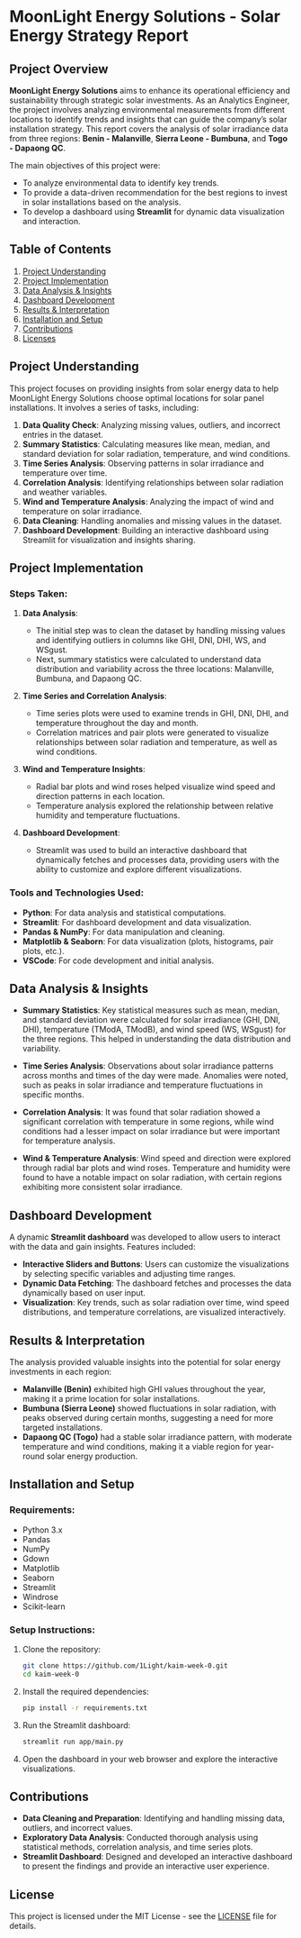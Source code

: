 # MoonLight Energy Solutions - Solar Energy Strategy Report

## Project Overview

**MoonLight Energy Solutions** aims to enhance its operational efficiency and sustainability through strategic solar investments. As an Analytics Engineer, the project involves analyzing environmental measurements from different locations to identify trends and insights that can guide the company’s solar installation strategy. This report covers the analysis of solar irradiance data from three regions: **Benin - Malanville**, **Sierra Leone - Bumbuna**, and **Togo - Dapaong QC**.

The main objectives of this project were:
- To analyze environmental data to identify key trends.
- To provide a data-driven recommendation for the best regions to invest in solar installations based on the analysis.
- To develop a dashboard using **Streamlit** for dynamic data visualization and interaction.

## Table of Contents

1. [Project Understanding](#project-understanding)
2. [Project Implementation](#project-implementation)
3. [Data Analysis & Insights](#data-analysis--insights)
4. [Dashboard Development](#dashboard-development)
5. [Results & Interpretation](#results--interpretation)
6. [Installation and Setup](#installation-and-setup)
7. [Contributions](#contributions)
8. [Licenses](#licenses)

## Project Understanding

This project focuses on providing insights from solar energy data to help MoonLight Energy Solutions choose optimal locations for solar panel installations. It involves a series of tasks, including:

1. **Data Quality Check**: Analyzing missing values, outliers, and incorrect entries in the dataset.
2. **Summary Statistics**: Calculating measures like mean, median, and standard deviation for solar radiation, temperature, and wind conditions.
3. **Time Series Analysis**: Observing patterns in solar irradiance and temperature over time.
4. **Correlation Analysis**: Identifying relationships between solar radiation and weather variables.
5. **Wind and Temperature Analysis**: Analyzing the impact of wind and temperature on solar irradiance.
6. **Data Cleaning**: Handling anomalies and missing values in the dataset.
7. **Dashboard Development**: Building an interactive dashboard using Streamlit for visualization and insights sharing.

## Project Implementation

### Steps Taken:

1. **Data Analysis**: 
   - The initial step was to clean the dataset by handling missing values and identifying outliers in columns like GHI, DNI, DHI, WS, and WSgust.
   - Next, summary statistics were calculated to understand data distribution and variability across the three locations: Malanville, Bumbuna, and Dapaong QC.
   
2. **Time Series and Correlation Analysis**:
   - Time series plots were used to examine trends in GHI, DNI, DHI, and temperature throughout the day and month.
   - Correlation matrices and pair plots were generated to visualize relationships between solar radiation and temperature, as well as wind conditions.

3. **Wind and Temperature Insights**:
   - Radial bar plots and wind roses helped visualize wind speed and direction patterns in each location.
   - Temperature analysis explored the relationship between relative humidity and temperature fluctuations.

4. **Dashboard Development**:
   - Streamlit was used to build an interactive dashboard that dynamically fetches and processes data, providing users with the ability to customize and explore different visualizations.

### Tools and Technologies Used:

- **Python**: For data analysis and statistical computations.
- **Streamlit**: For dashboard development and data visualization.
- **Pandas & NumPy**: For data manipulation and cleaning.
- **Matplotlib & Seaborn**: For data visualization (plots, histograms, pair plots, etc.).
- **VSCode**: For code development and initial analysis.

## Data Analysis & Insights

- **Summary Statistics**: Key statistical measures such as mean, median, and standard deviation were calculated for solar irradiance (GHI, DNI, DHI), temperature (TModA, TModB), and wind speed (WS, WSgust) for the three regions. This helped in understanding the data distribution and variability.
  
- **Time Series Analysis**: Observations about solar irradiance patterns across months and times of the day were made. Anomalies were noted, such as peaks in solar irradiance and temperature fluctuations in specific months.
  
- **Correlation Analysis**: It was found that solar radiation showed a significant correlation with temperature in some regions, while wind conditions had a lesser impact on solar irradiance but were important for temperature analysis.

- **Wind & Temperature Analysis**: Wind speed and direction were explored through radial bar plots and wind roses. Temperature and humidity were found to have a notable impact on solar radiation, with certain regions exhibiting more consistent solar irradiance.

## Dashboard Development

A dynamic **Streamlit dashboard** was developed to allow users to interact with the data and gain insights. Features included:
- **Interactive Sliders and Buttons**: Users can customize the visualizations by selecting specific variables and adjusting time ranges.
- **Dynamic Data Fetching**: The dashboard fetches and processes the data dynamically based on user input.
- **Visualization**: Key trends, such as solar radiation over time, wind speed distributions, and temperature correlations, are visualized interactively.

## Results & Interpretation

The analysis provided valuable insights into the potential for solar energy investments in each region:
- **Malanville (Benin)** exhibited high GHI values throughout the year, making it a prime location for solar installations.
- **Bumbuna (Sierra Leone)** showed fluctuations in solar radiation, with peaks observed during certain months, suggesting a need for more targeted installations.
- **Dapaong QC (Togo)** had a stable solar irradiance pattern, with moderate temperature and wind conditions, making it a viable region for year-round solar energy production.

## Installation and Setup

### Requirements:

- Python 3.x
- Pandas
- NumPy
- Gdown
- Matplotlib
- Seaborn
- Streamlit
- Windrose
- Scikit-learn

### Setup Instructions:

1. Clone the repository:
   ```bash
   git clone https://github.com/1Light/kaim-week-0.git
   cd kaim-week-0
   ```

2. Install the required dependencies:
   ```bash
   pip install -r requirements.txt
   ```

3. Run the Streamlit dashboard:
   ```bash
   streamlit run app/main.py
   ```

4. Open the dashboard in your web browser and explore the interactive visualizations.

## Contributions

- **Data Cleaning and Preparation**: Identifying and handling missing data, outliers, and incorrect values.
- **Exploratory Data Analysis**: Conducted thorough analysis using statistical methods, correlation analysis, and time series plots.
- **Streamlit Dashboard**: Designed and developed an interactive dashboard to present the findings and provide an interactive user experience.

## License

This project is licensed under the MIT License - see the [LICENSE](LICENSE) file for details.
